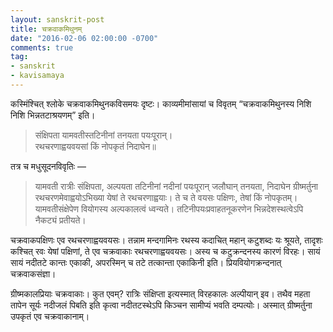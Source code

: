 ```yaml
---
layout: sanskrit-post
title: चक्रवाकमिथुनम्
date: "2016-02-06 02:00:00 -0700"
comments: true
tag: 
- sanskrit
- kavisamaya
---
```


कस्मिंश्चित् श्लोके चक्रवाकमिथुनकविसमयः दृष्टः। 
काव्यमीमांसायां च विवृतम् “चक्रवाकमिथुनस्य निशि निशि भिन्नतटाश्रयणम्” इति। 

> संक्षिपता यामवतीस्तटिनीनां तनयता पयःपूरान्।  
> रथचरणाह्वयवयसां किं नोपकृतं निदाघेन॥

तत्र च मधुसूदनविवृतिः — 

<!--more-->

> यामवती रात्रीः संक्षिपता, अल्पयता तटिनीनां नदीनां पयःपूरान् जलौघान् तनयता, 
> निदाघेन ग्रीष्मर्तुना रथचरणमेवाह्वयोऽभिख्या येषां ते रथचरणाह्वयाः। 
> ते च ते वयसः पक्षिणः, तेषां किं नोपकृतम्। 
> यामवतीसंक्षेपेण वियोगस्य अल्पकालत्वं ध्वन्यते। 
> तटिनीपयःप्रवाहतनूकरणेन भिन्नदेशस्थत्वेऽपि नैकट्यं प्रतीयते। 

चक्रवाकपक्षिणः एव रथचरणाह्वयवयसः। तन्नाम मन्दगामिनः रथस्य कदाचित् महान् 
कटुशब्दः यः श्रूयते, तादृशः कश्चित् रवः येषां पक्षिणां, ते एव चक्रवाकाः 
रथचरणाह्वयवयसः। अस्य च कटुक्रन्दनस्य कारणं विरहः। सायं सायं नदीतटे कान्तः एकाकी,
अपरस्मिन् च तटे तत्कान्ता एकाकिनी इति। प्रियवियोगक्रन्दनात् चक्रवाकसंज्ञा। 

ग्रीष्मकालप्रियाः चक्रवाकाः। कुत एवम्? रात्रिः संक्षिप्ता इत्यस्मात् विरहकालः अल्पीयान् इव।
तथैव महता तापेन सूर्यः नदीजलं पिबति इति कृत्वा नदीतटस्थेऽपि किञ्चन सामीप्यं 
भवति दम्पत्योः। अस्मात् ग्रीष्मर्तुना उपकृतं एव चक्रवाकानाम्।
